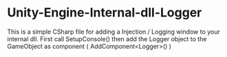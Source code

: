 # Unity-Engine-Internal-dll-Logger
This is a simple CSharp file for adding a Injection / Logging window to your internal dll. First call SetupConsole() then add the Logger object to the GameObject as component ( AddComponent&lt;Logger>() )
